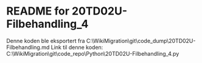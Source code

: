 # README for 20TD02U-Filbehandling_4
Denne koden ble eksportert fra C:\WikiMigration\git\code_dump\20TD02U-Filbehandling.md
Link til denne koden: C:\WikiMigration\git\code_repo\Python\20TD02U-Filbehandling_4.py
